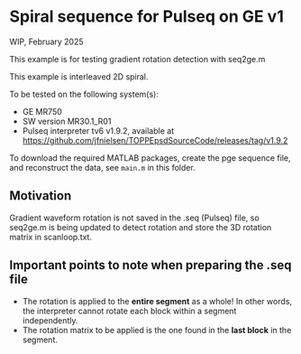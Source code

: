 # Spiral sequence for Pulseq on GE v1

WIP, February 2025

This example is for testing gradient rotation detection with seq2ge.m 

This example is interleaved 2D spiral.  

To be tested on the following system(s):
* GE MR750
* SW version MR30.1\_R01
* Pulseq interpreter tv6 v1.9.2, available at https://github.com/jfnielsen/TOPPEpsdSourceCode/releases/tag/v1.9.2

To download the required MATLAB packages,
create the pge sequence file, and reconstruct the data, see `main.m` in this folder.


## Motivation

Gradient waveform rotation is not saved in the .seq (Pulseq) file,
so seq2ge.m is being updated to detect rotation and store the 3D rotation
matrix in scanloop.txt.

## Important points to note when preparing the .seq file

* The rotation is applied to the **entire segment** as a whole!
  In other words, the interpreter cannot rotate each block 
  within a segment independently.
* The rotation matrix to be applied is the one found in the **last block** in the segment.

